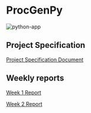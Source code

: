 # ProcGenPy

![python-app](https://github.com/github/docs/actions/workflows/main.yml/badge.svg)

## Project Specification

[Project Specification Document](https://github.com/BlueShiftButterfly/tiralabra_procgen/blob/main/documentation/specification_document.md)

## Weekly reports

[Week 1 Report](https://github.com/BlueShiftButterfly/tiralabra_procgen/blob/main/documentation/week1_report.md)

[Week 2 Report](https://github.com/BlueShiftButterfly/tiralabra_procgen/blob/main/documentation/week2_report.md)
